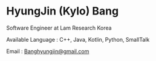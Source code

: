 # HyungJin (Kylo) Bang

Software Engineer at Lam Research Korea

Available Language : C++, Java, Kotlin, Python, SmallTalk

Email : Banghyungjin@gmail.com


<!---
Banghyungjin/Banghyungjin is a ✨ special ✨ repository because its `README.md` (this file) appears on your GitHub profile.
You can click the Preview link to take a look at your changes.
--->
